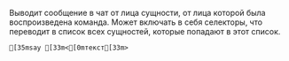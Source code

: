 Выводит сообщение в чат от лица сущности, от лица которой была воспроизведена команда. Может включать в себя селекторы, что переводит в список всех сущностей, которые попадают в этот список.
```ansi
[35msay [33m<[0mтекст[33m>
```